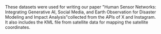 These datasets were used for writing our paper "Human Sensor Networks: Integrating Generative AI, Social Media, and Earth Observation for Disaster Modeling and Impact Analysis"collected from the APIs of X and Instagram. It also includes the KML file from satellite data for mapping the satellite coordinates.
